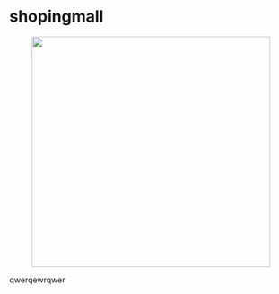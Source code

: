 # shopingmall
<center><img src="https://cdn.pixabay.com/photo/2013/07/12/17/22/basket-152089_1280.png" width="425" height="410"/></center>

qwerqewrqwer
